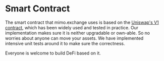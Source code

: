 # Smart Contract

The smart contract that mimo.exchange uses is based on the [Uniswap's V1 contract](https://github.com/Uniswap/uniswap-v1), which has been widely used and tested in practice. Our implementation makes sure it is neither upgradable or own-able. So no worries about anyone can move your assets. We have implemented intensive unit tests around it to make sure the correctness. 

Everyone is welcome to build DeFi based on it. 

